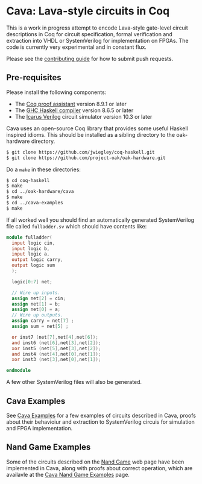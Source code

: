 # Cava: Lava-style circuits in Coq

This is a work in progress attempt to encode Lava-style gate-level circuit
descriptions in Coq for circuit specification, formal verification and
extraction into VHDL or SystemVerilog for implementation on FPGAs. The code
is currently very experimental and in constant flux.

Please see the [contributing guide](CONTRIBUTING.md) for how to submit push
requests.

## Pre-requisites
Please install the following components:

* The [Coq proof assistant](https://coq.inria.fr/) version 8.9.1 or later
* The [GHC Haskell compiler](https://www.haskell.org/ghc/) version 8.6.5 or later
* The [Icarus Verilog](http://iverilog.icarus.com/) circuit simulator version 10.3 or later

Cava uses an open-source Coq library that provides some useful Haskell
inspired idioms. This should be installed as a sibling directory to
the oak-hardware directory.

```bash
$ git clone https://github.com/jwiegley/coq-haskell.git
$ git clone https://github.com/project-oak/oak-hardware.git
```

Do a `make` in these directories:

```bash
$ cd coq-haskell
$ make
$ cd ../oak-hardware/cava
$ make
$ cd ../cava-examples
$ make
```

If all worked well you should find an automatically generated
SystemVerilog file called `fulladder.sv` which should have
contents like:

```verilog
module fulladder(
  input logic cin,
  input logic b,
  input logic a,
  output logic carry,
  output logic sum
  );

  logic[0:7] net;

  // Wire up inputs.
  assign net[2] = cin;
  assign net[1] = b;
  assign net[0] = a;
  // Wire up outputs.
  assign carry = net[7] ;
  assign sum = net[5] ;

  or inst7 (net[7],net[4],net[6]);
  and inst6 (net[6],net[3],net[2]);
  xor inst5 (net[5],net[3],net[2]);
  and inst4 (net[4],net[0],net[1]);
  xor inst3 (net[3],net[0],net[1]);

endmodule
```

A few other SystemVerilog files will also be generated.

## Cava Examples
See [Cava Examples](https://github.com/project-oak/oak-hardware/tree/master/cava-examples/README.md) for a
few examples of circuits described in Cava, proofs about their behavioiur and
extraction to SystemVerilog circuis for simulation and FPGA implementation.

## Nand Game Examples
Some of the circuits described on the [Nand Game]((http://nandgame.com/)) web page have
been implemented in Cava, along with proofs about correct operation, which
are availavle at the [Cava Nand Game Examples](https://github.com/project-oak/oak-hardware/tree/master/nandgame/README.md) page.
